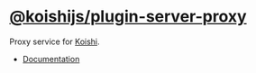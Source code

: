 # [@koishijs/plugin-server-proxy](https://koishi.chat/plugins/develop/server-proxy.html)

Proxy service for [Koishi](https://koishi.chat).

- [Documentation](https://koishi.chat/plugins/develop/server-proxy.html)
